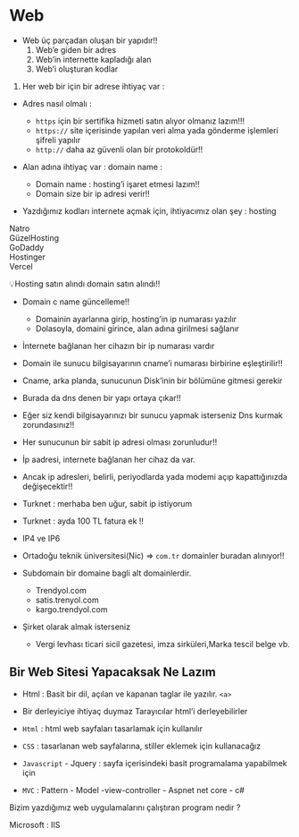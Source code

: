 # Web

- Web üç parçadan oluşan bir yapıdır!!
    1. Web’e giden bir adres
    2. Web’in internette kapladığı alan
    3. Web’i oluşturan kodlar

1. Her web bir için bir adrese ihtiyaç var :

- Adres nasıl olmalı :
  - `https` için bir sertifika hizmeti satın alıyor olmanız lazım!!!
  - `https://` site içerisinde yapılan veri alma yada gönderme işlemleri şifreli yapılır
  - `http://` daha az güvenli olan bir protokoldür!!

- Alan adına ihtiyaç var : domain name :
  - Domain name : hosting’i işaret etmesi lazım!!
  - Domain size bir ip adresi verir!!
- Yazdığımız kodları internete açmak için, ihtiyacımız olan şey : hosting

Natro \
GüzelHosting \
GoDaddy \
Hostinger \
Vercel

:bulb:Hosting satın alındı  domain satın alındı!!

- Domain c name güncelleme!!
  - Domainin ayarlarına girip, hosting’in ip numarası yazılır
  - Dolasoyla, domaini girince, alan adına girilmesi sağlanır

- İnternete bağlanan her cihazın bir ip numarası vardır

- Domain ile sunucu bilgisayarının cname’i  numarası birbirine eşleştirilir!!

- Cname, arka planda, sunucunun Disk’inin bir bölümüne gitmesi gerekir
- Burada da dns denen bir yapı ortaya çıkar!!

- Eğer siz kendi bilgisayarınızı bir sunucu yapmak isterseniz
Dns kurmak zorundasınız!!

- Her sunucunun bir sabit ip adresi olması zorunludur!!

- İp aadresi, internete bağlanan her cihaz da var.

- Ancak ip adresleri, belirli, periyodlarda yada modemi açıp kapattığınızda değişecektir!!

- Turknet : merhaba ben uğur, sabit ip istiyorum
- Turknet : ayda 100 TL fatura ek !!

- IP4 ve IP6

- Ortadoğu teknik üniversitesi(Nic) => `com.tr` domainler buradan alınıyor!!

- Subdomain bir domaine bagli alt domainlerdir.
  - Trendyol.com
  - satis.trenyol.com
  - kargo.trendyol.com

- Şirket olarak almak isterseniz
  - Vergi levhası ticari sicil gazetesi, imza sirküleri,Marka tescil belge vb.

## Bir Web Sitesi Yapacaksak Ne Lazım

- Html : Basit bir dil, açılan ve kapanan taglar ile yazılır. `<a>`
- Bir derleyiciye ihtiyaç duymaz Tarayıcılar html’i derleyebilirler

- `Html`  : html  web sayfaları tasarlamak için kullanılır
- `CSS` :  tasarlanan web sayfalarına, stiller eklemek için kullanacağız
- `Javascript` - Jquery : sayfa içerisindeki basit programalama yapabilmek için
- `MVC` : Pattern - Model -view-controller - Aspnet net core - c#

Bizim yazdığımız web uygulamalarını çalıştıran program nedir ?

Microsoft : IIS
